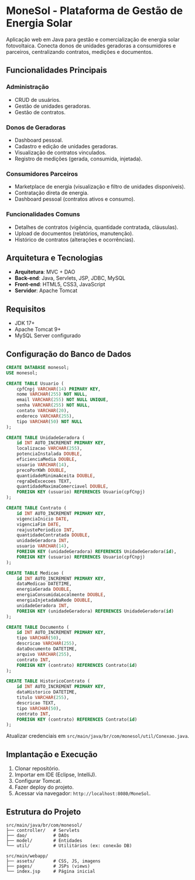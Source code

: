 # MoneSol - Plataforma de Gestão de Energia Solar

Aplicação web em Java para gestão e comercialização de energia solar fotovoltaica. Conecta donos de unidades geradoras a consumidores e parceiros, centralizando contratos, medições e documentos.

## Funcionalidades Principais

### Administração

* CRUD de usuários.
* Gestão de unidades geradoras.
* Gestão de contratos.

### Donos de Geradoras

* Dashboard pessoal.
* Cadastro e edição de unidades geradoras.
* Visualização de contratos vinculados.
* Registro de medições (gerada, consumida, injetada).

### Consumidores Parceiros

* Marketplace de energia (visualização e filtro de unidades disponíveis).
* Contratação direta de energia.
* Dashboard pessoal (contratos ativos e consumo).

### Funcionalidades Comuns

* Detalhes de contratos (vigência, quantidade contratada, cláusulas).
* Upload de documentos (relatórios, manutenção).
* Histórico de contratos (alterações e ocorrências).

## Arquitetura e Tecnologias

* **Arquitetura**: MVC + DAO
* **Back-end**: Java, Servlets, JSP, JDBC, MySQL
* **Front-end**: HTML5, CSS3, JavaScript
* **Servidor**: Apache Tomcat

## Requisitos

* JDK 17+
* Apache Tomcat 9+
* MySQL Server configurado

## Configuração do Banco de Dados

```sql
CREATE DATABASE monesol;
USE monesol;

CREATE TABLE Usuario (
    cpfCnpj VARCHAR(14) PRIMARY KEY,
    nome VARCHAR(255) NOT NULL,
    email VARCHAR(255) NOT NULL UNIQUE,
    senha VARCHAR(255) NOT NULL,
    contato VARCHAR(20),
    endereco VARCHAR(255),
    tipo VARCHAR(50) NOT NULL
);

CREATE TABLE UnidadeGeradora (
    id INT AUTO_INCREMENT PRIMARY KEY,
    localizacao VARCHAR(255),
    potenciaInstalada DOUBLE,
    eficienciaMedia DOUBLE,
    usuario VARCHAR(14),
    precoPorKWh DOUBLE,
    quantidadeMinimaAceita DOUBLE,
    regraDeExcecoes TEXT,
    quantidadeMaximaComerciavel DOUBLE,
    FOREIGN KEY (usuario) REFERENCES Usuario(cpfCnpj)
);

CREATE TABLE Contrato (
    id INT AUTO_INCREMENT PRIMARY KEY,
    vigenciaInicio DATE,
    vigenciaFim DATE,
    reajustePeriodico INT,
    quantidadeContratada DOUBLE,
    unidadeGeradora INT,
    usuario VARCHAR(14),
    FOREIGN KEY (unidadeGeradora) REFERENCES UnidadeGeradora(id),
    FOREIGN KEY (usuario) REFERENCES Usuario(cpfCnpj)
);

CREATE TABLE Medicao (
    id INT AUTO_INCREMENT PRIMARY KEY,
    dataMedicao DATETIME,
    energiaGerada DOUBLE,
    energiaConsumidaLocalmente DOUBLE,
    energiaInjetadaNaRede DOUBLE,
    unidadeGeradora INT,
    FOREIGN KEY (unidadeGeradora) REFERENCES UnidadeGeradora(id)
);

CREATE TABLE Documento (
    id INT AUTO_INCREMENT PRIMARY KEY,
    tipo VARCHAR(50),
    descricao VARCHAR(255),
    dataDocumento DATETIME,
    arquivo VARCHAR(255),
    contrato INT,
    FOREIGN KEY (contrato) REFERENCES Contrato(id)
);

CREATE TABLE HistoricoContrato (
    id INT AUTO_INCREMENT PRIMARY KEY,
    dataHistorico DATETIME,
    titulo VARCHAR(255),
    descricao TEXT,
    tipo VARCHAR(50),
    contrato INT,
    FOREIGN KEY (contrato) REFERENCES Contrato(id)
);
```

Atualizar credenciais em `src/main/java/br/com/monesol/util/Conexao.java`.

## Implantação e Execução

1. Clonar repositório.
2. Importar em IDE (Eclipse, IntelliJ).
3. Configurar Tomcat.
4. Fazer deploy do projeto.
5. Acessar via navegador: `http://localhost:8080/MoneSol`.

## Estrutura do Projeto

```
src/main/java/br/com/monesol/
├── controller/   # Servlets
├── dao/          # DAOs
├── model/        # Entidades
└── util/         # Utilitários (ex: conexão DB)

src/main/webapp/
├── assets/       # CSS, JS, imagens
├── pages/        # JSPs (views)
└── index.jsp     # Página inicial
```
